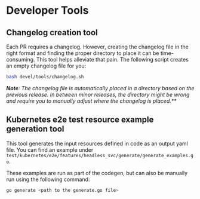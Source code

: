 # Developer Tools

## Changelog creation tool

Each PR requires a changelog. However, creating the changelog file in the right format and finding the proper directory to place it can be time-consuming. This tool helps alleviate that pain. The following script creates an empty changelog file for you:

```bash
bash devel/tools/changelog.sh
```

_**Note**: The changelog file is automatically placed in a directory based on the previous release. In between minor releases, the directory might be wrong and require you to manually adjust where the changelog is placed.**_

## Kubernetes e2e test resource example generation tool

This tool generates the input resources defined in code as an output yaml file. You can find an example under `test/kubernetes/e2e/features/headless_svc/generate/generate_examples.go`.

These examples are run as part of the codegen, but can also be manually run using the following command:

```bash
go generate <path to the generate.go file>
```